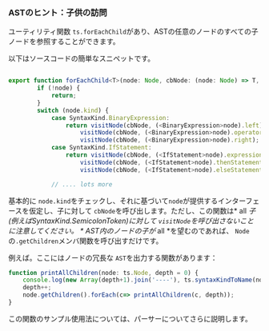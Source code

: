 ### ASTのヒント：子供の訪問

ユーティリティ関数 `ts.forEachChild`があり、ASTの任意のノードのすべての子ノードを参照することができます。

以下はソースコードの簡単なスニペットです。

```ts

export function forEachChild<T>(node: Node, cbNode: (node: Node) => T, cbNodeArray?: (nodes: Node[]) => T): T {
        if (!node) {
            return;
        }
        switch (node.kind) {
            case SyntaxKind.BinaryExpression:
                return visitNode(cbNode, (<BinaryExpression>node).left) ||
                    visitNode(cbNode, (<BinaryExpression>node).operatorToken) ||
                    visitNode(cbNode, (<BinaryExpression>node).right);
            case SyntaxKind.IfStatement:
                return visitNode(cbNode, (<IfStatement>node).expression) ||
                    visitNode(cbNode, (<IfStatement>node).thenStatement) ||
                    visitNode(cbNode, (<IfStatement>node).elseStatement);

            // .... lots more
```

基本的に `node.kind`をチェックし、それに基づいて`node`が提供するインターフェースを仮定し、子に対して `cbNode`を呼び出します。ただし、この関数は* all *子(例えばSyntaxKind.SemicolonToken)に対して `visitNode`を呼び出さないことに注意してください。 * AST内のノードの子が* all *を望むのであれば、 `Node`の`.getChildren`メンバ関数を呼び出すだけです。

例えば。ここにはノードの冗長な `AST`を出力する関数があります：

```ts
function printAllChildren(node: ts.Node, depth = 0) {
    console.log(new Array(depth+1).join('----'), ts.syntaxKindToName(node.kind), node.pos, node.end);
    depth++;
    node.getChildren().forEach(c=> printAllChildren(c, depth));
}
```

この関数のサンプル使用法については、パーサーについてさらに説明します。
